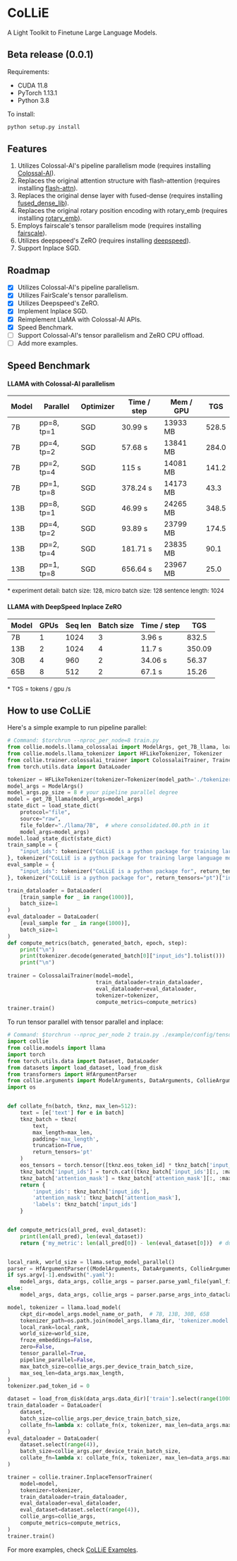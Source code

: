 # CoLLiE

A Light Toolkit to Finetune Large Language Models.

## Beta release (0.0.1)

Requirements:

* CUDA 11.8 
* PyTorch 1.13.1
* Python 3.8

To install:

```bash
python setup.py install
```

## Features

1. Utilizes Colossal-AI's pipeline parallelism mode (requires installing [Colossal-AI](https://github.com/hpcaitech/ColossalAI)).
2. Replaces the original attention structure with flash-attention (requires installing [flash-attn](https://github.com/HazyResearch/flash-attention)).
3. Replaces the original dense layer with fused-dense (requires installing [fused_dense_lib](https://github.com/HazyResearch/flash-attention/tree/main/csrc/fused_dense_lib)).
4. Replaces the original rotary position encoding with rotary_emb (requires installing [rotary_emb](https://github.com/HazyResearch/flash-attention/tree/main/csrc/rotary)).
5. Employs fairscale's tensor parallelism mode (requires installing [fairscale](https://github.com/facebookresearch/fairscale)).
6. Utilizes deepspeed's ZeRO (requires installing [deepspeed](https://github.com/microsoft/DeepSpeed)).
7. Support Inplace SGD.

## Roadmap

+ [x] Utilizes Colossal-AI's pipeline parallelism.
+ [x] Utilizes FairScale's tensor parallelism.
+ [x] Utilizes Deepspeed's ZeRO.
+ [x] Implement Inplace SGD.
+ [x] Reimplement LlaMA with Colossal-AI APIs.
+ [x] Speed Benchmark.
+ [ ] Support Colossal-AI's tensor parallelism and ZeRO CPU offload.
+ [ ] Add more examples.

## Speed Benchmark

#### LLAMA with Colossal-AI parallelism

| Model | Parallel   | Optimizer | Time / step | Mem / GPU | TGS   |
| ----- | ---------- | --------- | ----------- | --------- | ----- |
| 7B    | pp=8, tp=1 | SGD       | 30.99 s     | 13933 MB  | 528.5 |
| 7B    | pp=4, tp=2 | SGD       | 57.68 s     | 13841 MB  | 284.0 |
| 7B    | pp=2, tp=4 | SGD       | 115 s       | 14081 MB  | 141.2 |
| 7B    | pp=1, tp=8 | SGD       | 378.24 s    | 14173 MB  | 43.3  |
| 13B   | pp=8, tp=1 | SGD       | 46.99 s     | 24265 MB  | 348.5 |
| 13B   | pp=4, tp=2 | SGD       | 93.89 s     | 23799 MB  | 174.5 |
| 13B   | pp=2, tp=4 | SGD       | 181.71 s    | 23835 MB  | 90.1  |
| 13B   | pp=1, tp=8 | SGD       | 656.64 s    | 23967 MB  | 25.0  |

<font size=2>* experiment detail: batch size: 128, micro batch size: 128 sentence length: 1024</font>

#### LLAMA with DeepSpeed Inplace ZeRO

| Model | GPUs | Seq len | Batch size | Time / step | TGS    |
| ----- | ---- | ------- | ---------- | ----------- | ------ |
| 7B    | 1    | 1024    | 3          | 3.96 s      | 832.5  |
| 13B   | 2    | 1024    | 4          | 11.7 s      | 350.09 |
| 30B   | 4    | 960     | 2          | 34.06 s     | 56.37  |
| 65B   | 8    | 512     | 2          | 67.1 s      | 15.26  |

<font size=2>* TGS = tokens / gpu /s</font>

## How to use CoLLiE

Here's a simple example to run pipeline parallel:

```python
# Command: $torchrun --nproc_per_node=8 train.py
from collie.models.llama_colossalai import ModelArgs, get_7B_llama, load_state_dict
from collie.models.llama_tokenizer import HFLikeTokenizer, Tokenizer
from collie.trainer.colossalai_trainer import ColossalaiTrainer, TrainerArgs
from torch.utils.data import DataLoader

tokenizer = HFLikeTokenizer(tokenizer=Tokenizer(model_path='./tokenizer.model'))
model_args = ModelArgs()
model_args.pp_size = 8 # your pipeline parallel degree
model = get_7B_llama(model_args=model_args)
state_dict = load_state_dict(
    protocol="file", 
    source="raw", 
    file_folder="./llama/7B",  # where consolidated.00.pth in it
    model_args=model_args)
model.load_state_dict(state_dict)
train_sample = {
    "input_ids": tokenizer("CoLLiE is a python package for training large language models", return_tensors="pt")["input_ids"].long()
}, tokenizer("CoLLiE is a python package for training large language models", return_tensors="pt")["input_ids"].long()
eval_sample = {
    "input_ids": tokenizer("CoLLiE is a python package for", return_tensors="pt")["input_ids"].long()
}, tokenizer("CoLLiE is a python package for", return_tensors="pt")["input_ids"].long()

train_dataloader = DataLoader(
    [train_sample for _ in range(1000)],
    batch_size=1
)
eval_dataloader = DataLoader(
    [eval_sample for _ in range(1000)],
    batch_size=1
)
def compute_metrics(batch, generated_batch, epoch, step):
    print("\n")
    print(tokenizer.decode(generated_batch[0]["input_ids"].tolist()))
    print("\n")
    
trainer = ColossalaiTrainer(model=model,
                            train_dataloader=train_dataloader,
                            eval_dataloader=eval_dataloader,
                            tokenizer=tokenizer,
                            compute_metrics=compute_metrics)
trainer.train()
```

To run tensor parallel with tensor parallel and inplace:

```python
# Command: $torchrun --nproc_per_node 2 train.py ./example/config/tensor_args.yaml
import collie
from collie.models import llama
import torch
from torch.utils.data import Dataset, DataLoader
from datasets import load_dataset, load_from_disk
from transformers import HfArgumentParser
from collie.arguments import ModelArguments, DataArguments, CollieArguments
import os


def collate_fn(batch, tknz, max_len=512):
    text = [e['text'] for e in batch]
    tknz_batch = tknz(
        text,
        max_length=max_len,
        padding='max_length',
        truncation=True,
        return_tensors='pt'
    )
    eos_tensors = torch.tensor([tknz.eos_token_id] * tknz_batch['input_ids'].shape[0]).unsqueeze(1)
    tknz_batch['input_ids'] = torch.cat((tknz_batch['input_ids'][:, :max_len-1], eos_tensors), dim=1)
    tknz_batch['attention_mask'] = tknz_batch['attention_mask'][:, :max_len]
    return {
        'input_ids': tknz_batch['input_ids'],
        'attention_mask': tknz_batch['attention_mask'],
        'labels': tknz_batch['input_ids']
    }


def compute_metrics(all_pred, eval_dataset):
    print(len(all_pred), len(eval_dataset))
    return {'my_metric': len(all_pred[0]) - len(eval_dataset[0])}  # dummy metric


local_rank, world_size = llama.setup_model_parallel()
parser = HfArgumentParser((ModelArguments, DataArguments, CollieArguments))
if sys.argv[-1].endswith(".yaml"):
    model_args, data_args, collie_args = parser.parse_yaml_file(yaml_file=os.path.abspath(sys.argv[-1]))
else:
    model_args, data_args, collie_args = parser.parse_args_into_dataclasses()

model, tokenizer = llama.load_model(
    ckpt_dir=model_args.model_name_or_path,  # 7B, 13B, 30B, 65B
    tokenizer_path=os.path.join(model_args.llama_dir, 'tokenizer.model'),
    local_rank=local_rank,
    world_size=world_size,
    froze_embeddings=False,
    zero=False,
    tensor_parallel=True,
    pipeline_parallel=False,
    max_batch_size=collie_args.per_device_train_batch_size,
    max_seq_len=data_args.max_length,
)
tokenizer.pad_token_id = 0

dataset = load_from_disk(data_args.data_dir)['train'].select(range(1000))
train_dataloader = DataLoader(
    dataset,
    batch_size=collie_args.per_device_train_batch_size,
    collate_fn=lambda x: collate_fn(x, tokenizer, max_len=data_args.max_length)
)
eval_dataloader = DataLoader(
    dataset.select(range(4)),
    batch_size=collie_args.per_device_train_batch_size,
    collate_fn=lambda x: collate_fn(x, tokenizer, max_len=data_args.max_length)
)

trainer = collie.trainer.InplaceTensorTrainer(
    model=model,
    tokenizer=tokenizer,
    train_dataloader=train_dataloader,
    eval_dataloader=eval_dataloader,
    eval_dataset=dataset.select(range(4)),
    collie_args=collie_args,
    compute_metrics=compute_metrics,
)
trainer.train()
```

For more examples, check [CoLLiE Examples](https://github.com/OpenLMLab/collie/tree/main/examples).
